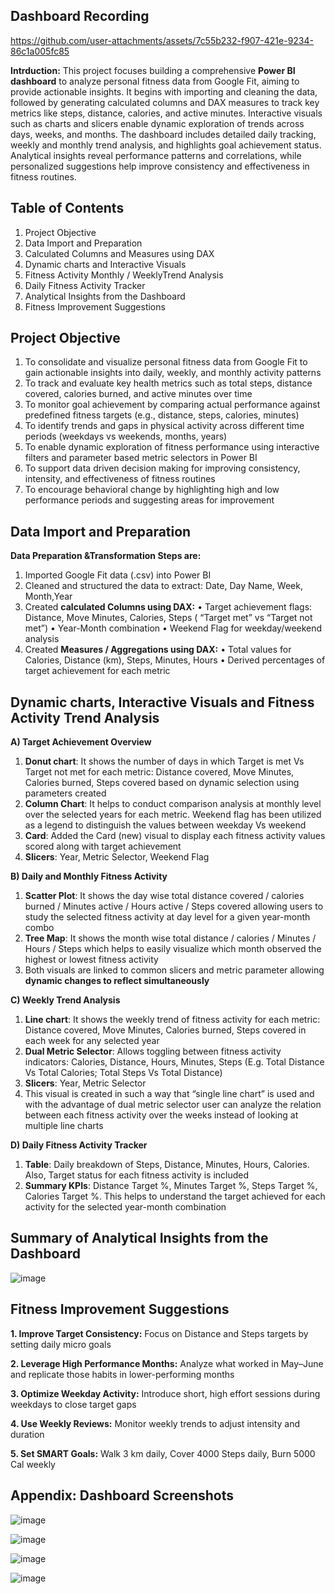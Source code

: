 ## Dashboard Recording

https://github.com/user-attachments/assets/7c55b232-f907-421e-9234-86c1a005fc85

**Intrduction:** This project focuses building a comprehensive **Power BI dashboard** to analyze personal fitness data from Google Fit, aiming to provide actionable insights. It begins with importing and cleaning the data, followed by generating calculated columns and DAX measures to track key metrics like steps, distance, calories, and active minutes. Interactive visuals such as charts and slicers enable dynamic exploration of trends across days, weeks, and months. The dashboard includes detailed daily tracking, weekly and monthly trend analysis, and highlights goal achievement status. Analytical insights reveal performance patterns and correlations, while personalized suggestions help improve consistency and effectiveness in fitness routines.

## Table of Contents

1. Project Objective
2. Data Import and Preparation
3. Calculated Columns and Measures using DAX
4. Dynamic charts and Interactive Visuals
5. Fitness Activity Monthly / WeeklyTrend Analysis
6. Daily Fitness Activity Tracker
7. Analytical Insights from the Dashboard
8. Fitness Improvement Suggestions


## Project Objective

1. To consolidate and visualize personal fitness data from Google Fit to gain actionable insights into daily, weekly, and monthly activity patterns
2. To track and evaluate key health metrics such as total steps, distance covered, calories burned, and active minutes over time
3. To monitor goal achievement by comparing actual performance against predefined fitness targets (e.g., distance, steps, calories, minutes)
4. To identify trends and gaps in physical activity across different time periods (weekdays vs weekends, months, years)
5. To enable dynamic exploration of fitness performance using interactive filters and parameter based metric selectors in Power BI
6. To support data driven decision making for improving consistency, intensity, and effectiveness of fitness routines
7. To encourage behavioral change by highlighting high and low performance periods and suggesting areas for improvement


## Data Import and Preparation

**Data Preparation &Transformation Steps are:**

1. Imported Google Fit data (.csv) into Power BI
2. Cleaned and structured the data to extract: Date, Day Name, Week, Month,Year
3. Created **calculated Columns using DAX:**
   •  Target achievement flags: Distance, Move Minutes, Calories, Steps ( “Target met” vs “Target not met”)
   •  Year-Month combination
   •  Weekend Flag for weekday/weekend analysis
4. Created **Measures / Aggregations using DAX:**
   •  Total values for Calories, Distance (km), Steps, Minutes, Hours
   •  Derived percentages of target achievement for each metric


## Dynamic charts, Interactive Visuals and Fitness Activity Trend Analysis

**A) Target Achievement Overview**

1. **Donut chart**: It shows the number of days in which Target is met Vs Target not met for each metric: Distance covered, Move Minutes, Calories burned, Steps covered based on dynamic selection using parameters created
2. **Column Chart**: It helps to conduct comparison analysis at monthly level over the selected years for each metric. Weekend flag has been utilized as a legend to distinguish the values between weekday Vs weekend
3. **Card**: Added the Card (new) visual to display each fitness activity values scored along with target achievement
4. **Slicers**: Year, Metric Selector, Weekend Flag

**B) Daily and Monthly Fitness Activity**

1. **Scatter Plot**: It shows the day wise total distance covered / calories burned / Minutes active / Hours active / Steps covered allowing users to study the selected fitness activity at day level for a given year-month combo
2. **Tree Map**: It shows the month wise total distance / calories / Minutes / Hours / Steps which helps to easily visualize which month observed the highest or lowest fitness activity
3. Both visuals are linked to common slicers and metric parameter allowing **dynamic changes to reflect simultaneously**

**C) Weekly Trend Analysis**

1. **Line chart**: It shows the weekly trend of fitness activity for each metric: Distance covered, Move Minutes, Calories burned, Steps covered in each week for any selected year
2. **Dual Metric Selector**: Allows toggling between fitness activity indicators: Calories, Distance, Hours, Minutes, Steps (E.g. Total Distance Vs Total Calories; Total Steps Vs Total Distance)
3. **Slicers**: Year, Metric Selector
4. This visual is created in such a way that “single line chart” is used and with the advantage of dual metric selector user can analyze the relation between each fitness activity over the weeks instead of looking at multiple line charts

**D) Daily Fitness Activity Tracker**

1. **Table**: Daily breakdown of Steps, Distance, Minutes, Hours, Calories. Also, Target status for each fitness activity is included
2. **Summary KPIs**: Distance Target %, Minutes Target %, Steps Target %, Calories Target %. This helps to understand the target achieved for each activity for the selected year-month combination


## Summary of Analytical Insights from the Dashboard

![image](https://github.com/user-attachments/assets/d8465727-33bd-4ab1-a00d-e41efff64741)


## Fitness Improvement Suggestions

  **1. Improve Target Consistency:** Focus on Distance and Steps targets by setting daily micro goals
  
  **2. Leverage High Performance Months:** Analyze what worked in May–June and replicate those habits in lower-performing months
  
  **3. Optimize Weekday Activity:** Introduce short, high effort sessions during weekdays to close target gaps
  
  **4. Use Weekly Reviews:** Monitor weekly trends to adjust intensity and duration

  **5. Set SMART Goals:** Walk 3 km daily, Cover 4000 Steps daily, Burn 5000 Cal weekly


## Appendix: Dashboard Screenshots

  ![image](https://github.com/user-attachments/assets/9392fdd6-14c8-4e58-a33b-65615e7c9d00)

![image](https://github.com/user-attachments/assets/20ea86d5-74db-461c-bb5e-b759460dc584)

![image](https://github.com/user-attachments/assets/001b91ce-7cb1-4846-ae81-a80b482b6856)

![image](https://github.com/user-attachments/assets/f5f4a903-96b3-4dd6-9a70-9f61c7477471)
  
